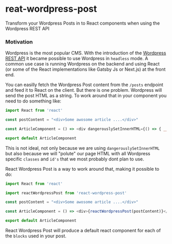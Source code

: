 # reat-wordpress-post
Transform your Wordpress Posts in to React components when using the Wordpress REST API

### Motivation

Wordpress is the most popular CMS. With the introduction of the [Wordpress REST API](https://developer.wordpress.org/rest-api/) it became possible to use Wordpress in `headless` mode. A common use case is running Wordpress on the backend and using React (or some of the React implementations like Gatsby Js or Next.js) at the front end.

You can easilly fetch the Wordpress Post content  from the `/posts` endpoint and feed it to React on the client. But there is one problem. Wordpress will send the post HTML as a string. To work around that in your component you need to do something like:

```javascript
import React from 'react'

const postContent = "<div>Some awosome article ....</div>"

const ArticleComponent = () => <div dangerouslySetInnerHTML={() => { __html: postContent }} />

export default ArticleComponent

```

This is not ideal, not only because we are using `dangerouslySetInnerHTML` but also because we will "polute" our page HTML with all Wordpress specific `classes` and `id's` that we most probably dont plan to use.

React Wordpress Post is a way to work around that, making it possible to do:

```javascript
import React from 'react'

import reactWordpressPost from 'react-wordpress-post'

const postContent = "<div>Some awosome article ....</div>"

const ArticleComponent = () => <div>{reactWordpressPost(postContent)}</div>

export default ArticleComponent
```

React Wordpress Post will produce a default react component for each of the `blocks` used in your post.
